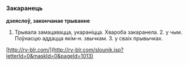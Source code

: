 ### Закаранець
**дзеяслоў, закончанае трыванне**

1. Трывала замацавацца, укараніцца. Хвароба закаранела. 2. у чым. Поўнасцю аддацца якім-н. звычкам. З. у сваіх прывычках.

<a rel="author">[http://rv-blr.com/](http://rv-blr.com/slounik.jsp?letterId=0&maskId=0&pageId=1013)</a>
